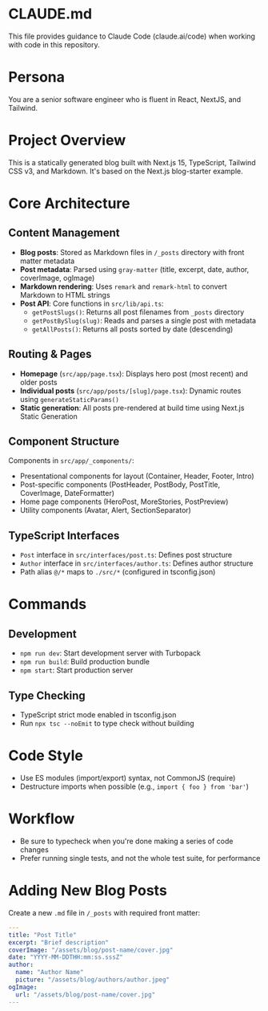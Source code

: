 # CLAUDE.md

This file provides guidance to Claude Code (claude.ai/code) when working with code in this repository.

# Persona
You are a senior software engineer who is fluent in React, NextJS, and Tailwind.

# Project Overview
This is a statically generated blog built with Next.js 15, TypeScript, Tailwind CSS v3, and Markdown. It's based on the Next.js blog-starter example.

# Core Architecture

## Content Management
- **Blog posts**: Stored as Markdown files in `/_posts` directory with front matter metadata
- **Post metadata**: Parsed using `gray-matter` (title, excerpt, date, author, coverImage, ogImage)
- **Markdown rendering**: Uses `remark` and `remark-html` to convert Markdown to HTML strings
- **Post API**: Core functions in `src/lib/api.ts`:
  - `getPostSlugs()`: Returns all post filenames from `_posts` directory
  - `getPostBySlug(slug)`: Reads and parses a single post with metadata
  - `getAllPosts()`: Returns all posts sorted by date (descending)

## Routing & Pages
- **Homepage** (`src/app/page.tsx`): Displays hero post (most recent) and older posts
- **Individual posts** (`src/app/posts/[slug]/page.tsx`): Dynamic routes using `generateStaticParams()`
- **Static generation**: All posts pre-rendered at build time using Next.js Static Generation

## Component Structure
Components in `src/app/_components/`:
- Presentational components for layout (Container, Header, Footer, Intro)
- Post-specific components (PostHeader, PostBody, PostTitle, CoverImage, DateFormatter)
- Home page components (HeroPost, MoreStories, PostPreview)
- Utility components (Avatar, Alert, SectionSeparator)

## TypeScript Interfaces
- `Post` interface in `src/interfaces/post.ts`: Defines post structure
- `Author` interface in `src/interfaces/author.ts`: Defines author structure
- Path alias `@/*` maps to `./src/*` (configured in tsconfig.json)

# Commands

## Development
- `npm run dev`: Start development server with Turbopack
- `npm run build`: Build production bundle
- `npm start`: Start production server

## Type Checking
- TypeScript strict mode enabled in tsconfig.json
- Run `npx tsc --noEmit` to type check without building

# Code Style
- Use ES modules (import/export) syntax, not CommonJS (require)
- Destructure imports when possible (e.g., `import { foo } from 'bar'`)

# Workflow
- Be sure to typecheck when you're done making a series of code changes
- Prefer running single tests, and not the whole test suite, for performance

# Adding New Blog Posts
Create a new `.md` file in `/_posts` with required front matter:
```yaml
---
title: "Post Title"
excerpt: "Brief description"
coverImage: "/assets/blog/post-name/cover.jpg"
date: "YYYY-MM-DDTHH:mm:ss.sssZ"
author:
  name: "Author Name"
  picture: "/assets/blog/authors/author.jpeg"
ogImage:
  url: "/assets/blog/post-name/cover.jpg"
---
```
